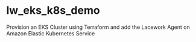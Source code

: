 # lw_eks_k8s_demo
Provision an EKS Cluster using Terraform and add the Lacework Agent on Amazon Elastic Kubernetes Service
